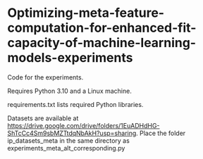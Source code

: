 # Optimizing-meta-feature-computation-for-enhanced-fit-capacity-of-machine-learning-models-experiments
Code for the experiments.

Requires Python 3.10 and a Linux machine. 

requirements.txt lists required Python libraries.

Datasets are available at https://drive.google.com/drive/folders/1EuADHdHG-ShTcCc4Sm9sbMZTtdqNbAkH?usp=sharing. Place the folder ip_datasets_meta in the same directory as experiments_meta_alt_corresponding.py
